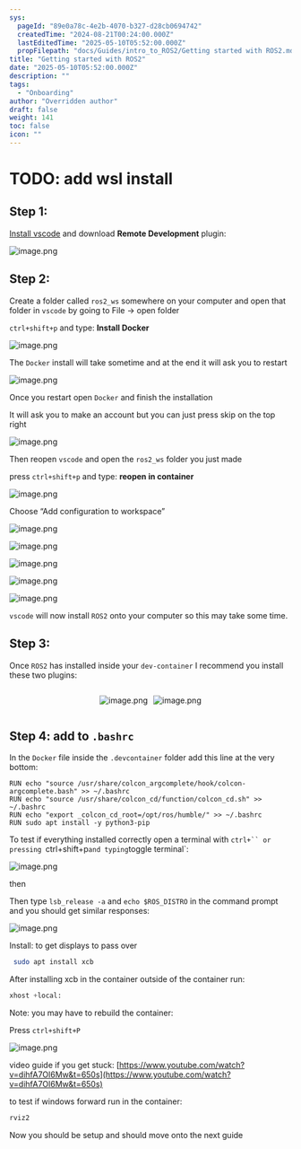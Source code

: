 ```yaml
---
sys:
  pageId: "89e0a78c-4e2b-4070-b327-d28cb0694742"
  createdTime: "2024-08-21T00:24:00.000Z"
  lastEditedTime: "2025-05-10T05:52:00.000Z"
  propFilepath: "docs/Guides/intro_to_ROS2/Getting started with ROS2.md"
title: "Getting started with ROS2"
date: "2025-05-10T05:52:00.000Z"
description: ""
tags:
  - "Onboarding"
author: "Overridden author"
draft: false
weight: 141
toc: false
icon: ""
---
```


# TODO: add wsl install

## Step 1:

[Install vscode](https://code.visualstudio.com/download) and download **Remote Development** plugin:

![image.png](https://prod-files-secure.s3.us-west-2.amazonaws.com/d518164a-d88e-44d1-a4ee-3adb3bd8bce0/efb52993-1881-4a40-b95e-6f020334f022/image.png?X-Amz-Algorithm=AWS4-HMAC-SHA256&X-Amz-Content-Sha256=UNSIGNED-PAYLOAD&X-Amz-Credential=ASIAZI2LB466YUDLEKI5%2F20250721%2Fus-west-2%2Fs3%2Faws4_request&X-Amz-Date=20250721T220940Z&X-Amz-Expires=3600&X-Amz-Security-Token=IQoJb3JpZ2luX2VjEMX%2F%2F%2F%2F%2F%2F%2F%2F%2F%2FwEaCXVzLXdlc3QtMiJGMEQCIEPS%2FuLG89jHUIGXMH7cYHVZlX%2BVCusQuO%2Fa%2B3GFe0SZAiBUvgW8BCFtGAtipOpSKKQZYqPkvSR3LnKzO9A8wQwXrSqIBAje%2F%2F%2F%2F%2F%2F%2F%2F%2F%2F8BEAAaDDYzNzQyMzE4MzgwNSIMG8n35fFuiMZWFPX5KtwDQ8%2FYr8a%2BoP%2FjX2ZyoZ9mBfuHpVVKidY%2FZq6sgkk9xaCh4yM9nEpwXvJ6yOHJVyYFZv0Kyy%2BArE%2FKL7cVtTwGvQHYHSxDM6xaio9Rn7TivRD3XNUokknNmEJ9hV1Uosf%2B8f0lvtAj03LEW1jdKPpryxKgmGPG2yD6ixc6wgsNmFuL8mtuu5jS5WUdQj5BIsuW%2FSerPPMx4g%2BvkaRVrZTck4taJR0rRwl7zdds4%2B4zX2jVT2e2fj5YWiV4aQDHcdL4KmzXom2gFIxJ9DKC%2F8LGZ%2FCi1tGde7DP4kcBoyRfHm9SXcjtWwjXqcYkFCXMOR1hYbqJBO0MKEuO%2BbSNavXzdVnYfpkqpEa7heqH5MIUJ9XbCw3BS957Jsg2g6n58SemYMCsgABVG%2F0MQTVWx8hKueg%2BzzE1yE7TCOBALP641uK4C4QaPOS3VtzgsJXXw4BLdYPFRo8a0ua8m18YAsaOA6iUyk0gO0nQocFE5BOOjdxij%2FGoO%2B%2BSkPV6Zx9LaWNnbV%2FNG15ZQ4bVgLh03%2FpOBeLX44dQ%2BpmFoNthLQHISipTvcE7sG1JDK2%2FcKfqX5I2utedajg5PIBIXHbAeD6U3YnwYYKNB%2BmoymLDfv6981FlfYRQURDHrLsyN%2Bow8tb6wwY6pgEfO0Mi%2BGUSTOM8qDZlmnkqO93DbbMemfl7R%2Fq3P54ObZBa1PoNOpckpQsch3gVRXtf06D9rwjUR45oMh5LkLTD1FFceCrk5ZRhUEfFUU2qc5El9DwIhaUVdvHB6GUfB2a8T6vxGvKh9Iue2AS%2FihQs2JRVPbIQ4cEWyq6ukfnhp08xvGnes0Dwm5cuI5wGXDCxkqU1rlekZXf9eXmj2iNGlKAHGHuD&X-Amz-Signature=86b5b3cc1a76ccb8f75a3739a84e3490fd917cfe66447cb3b444cec5498e9acc&X-Amz-SignedHeaders=host&x-amz-checksum-mode=ENABLED&x-id=GetObject)

## Step 2:

Create a folder called `ros2_ws` somewhere on your computer and open that folder in `vscode` by going to File → open folder 

`ctrl+shift+p` and type: **Install Docker**

![image.png](https://prod-files-secure.s3.us-west-2.amazonaws.com/d518164a-d88e-44d1-a4ee-3adb3bd8bce0/2269dc0e-1cd5-47ff-bceb-c04ad9b2eab0/image.png?X-Amz-Algorithm=AWS4-HMAC-SHA256&X-Amz-Content-Sha256=UNSIGNED-PAYLOAD&X-Amz-Credential=ASIAZI2LB466YUDLEKI5%2F20250721%2Fus-west-2%2Fs3%2Faws4_request&X-Amz-Date=20250721T220940Z&X-Amz-Expires=3600&X-Amz-Security-Token=IQoJb3JpZ2luX2VjEMX%2F%2F%2F%2F%2F%2F%2F%2F%2F%2FwEaCXVzLXdlc3QtMiJGMEQCIEPS%2FuLG89jHUIGXMH7cYHVZlX%2BVCusQuO%2Fa%2B3GFe0SZAiBUvgW8BCFtGAtipOpSKKQZYqPkvSR3LnKzO9A8wQwXrSqIBAje%2F%2F%2F%2F%2F%2F%2F%2F%2F%2F8BEAAaDDYzNzQyMzE4MzgwNSIMG8n35fFuiMZWFPX5KtwDQ8%2FYr8a%2BoP%2FjX2ZyoZ9mBfuHpVVKidY%2FZq6sgkk9xaCh4yM9nEpwXvJ6yOHJVyYFZv0Kyy%2BArE%2FKL7cVtTwGvQHYHSxDM6xaio9Rn7TivRD3XNUokknNmEJ9hV1Uosf%2B8f0lvtAj03LEW1jdKPpryxKgmGPG2yD6ixc6wgsNmFuL8mtuu5jS5WUdQj5BIsuW%2FSerPPMx4g%2BvkaRVrZTck4taJR0rRwl7zdds4%2B4zX2jVT2e2fj5YWiV4aQDHcdL4KmzXom2gFIxJ9DKC%2F8LGZ%2FCi1tGde7DP4kcBoyRfHm9SXcjtWwjXqcYkFCXMOR1hYbqJBO0MKEuO%2BbSNavXzdVnYfpkqpEa7heqH5MIUJ9XbCw3BS957Jsg2g6n58SemYMCsgABVG%2F0MQTVWx8hKueg%2BzzE1yE7TCOBALP641uK4C4QaPOS3VtzgsJXXw4BLdYPFRo8a0ua8m18YAsaOA6iUyk0gO0nQocFE5BOOjdxij%2FGoO%2B%2BSkPV6Zx9LaWNnbV%2FNG15ZQ4bVgLh03%2FpOBeLX44dQ%2BpmFoNthLQHISipTvcE7sG1JDK2%2FcKfqX5I2utedajg5PIBIXHbAeD6U3YnwYYKNB%2BmoymLDfv6981FlfYRQURDHrLsyN%2Bow8tb6wwY6pgEfO0Mi%2BGUSTOM8qDZlmnkqO93DbbMemfl7R%2Fq3P54ObZBa1PoNOpckpQsch3gVRXtf06D9rwjUR45oMh5LkLTD1FFceCrk5ZRhUEfFUU2qc5El9DwIhaUVdvHB6GUfB2a8T6vxGvKh9Iue2AS%2FihQs2JRVPbIQ4cEWyq6ukfnhp08xvGnes0Dwm5cuI5wGXDCxkqU1rlekZXf9eXmj2iNGlKAHGHuD&X-Amz-Signature=7e41028aeb69c4aefbf9819cbd7500c65044daaba81a0bf048474168fe66a125&X-Amz-SignedHeaders=host&x-amz-checksum-mode=ENABLED&x-id=GetObject)

The `Docker` install will take sometime and at the end it will ask you to restart

![image.png](https://prod-files-secure.s3.us-west-2.amazonaws.com/d518164a-d88e-44d1-a4ee-3adb3bd8bce0/ed233f78-be33-4b1f-b89c-9c346c0e961e/image.png?X-Amz-Algorithm=AWS4-HMAC-SHA256&X-Amz-Content-Sha256=UNSIGNED-PAYLOAD&X-Amz-Credential=ASIAZI2LB466YUDLEKI5%2F20250721%2Fus-west-2%2Fs3%2Faws4_request&X-Amz-Date=20250721T220940Z&X-Amz-Expires=3600&X-Amz-Security-Token=IQoJb3JpZ2luX2VjEMX%2F%2F%2F%2F%2F%2F%2F%2F%2F%2FwEaCXVzLXdlc3QtMiJGMEQCIEPS%2FuLG89jHUIGXMH7cYHVZlX%2BVCusQuO%2Fa%2B3GFe0SZAiBUvgW8BCFtGAtipOpSKKQZYqPkvSR3LnKzO9A8wQwXrSqIBAje%2F%2F%2F%2F%2F%2F%2F%2F%2F%2F8BEAAaDDYzNzQyMzE4MzgwNSIMG8n35fFuiMZWFPX5KtwDQ8%2FYr8a%2BoP%2FjX2ZyoZ9mBfuHpVVKidY%2FZq6sgkk9xaCh4yM9nEpwXvJ6yOHJVyYFZv0Kyy%2BArE%2FKL7cVtTwGvQHYHSxDM6xaio9Rn7TivRD3XNUokknNmEJ9hV1Uosf%2B8f0lvtAj03LEW1jdKPpryxKgmGPG2yD6ixc6wgsNmFuL8mtuu5jS5WUdQj5BIsuW%2FSerPPMx4g%2BvkaRVrZTck4taJR0rRwl7zdds4%2B4zX2jVT2e2fj5YWiV4aQDHcdL4KmzXom2gFIxJ9DKC%2F8LGZ%2FCi1tGde7DP4kcBoyRfHm9SXcjtWwjXqcYkFCXMOR1hYbqJBO0MKEuO%2BbSNavXzdVnYfpkqpEa7heqH5MIUJ9XbCw3BS957Jsg2g6n58SemYMCsgABVG%2F0MQTVWx8hKueg%2BzzE1yE7TCOBALP641uK4C4QaPOS3VtzgsJXXw4BLdYPFRo8a0ua8m18YAsaOA6iUyk0gO0nQocFE5BOOjdxij%2FGoO%2B%2BSkPV6Zx9LaWNnbV%2FNG15ZQ4bVgLh03%2FpOBeLX44dQ%2BpmFoNthLQHISipTvcE7sG1JDK2%2FcKfqX5I2utedajg5PIBIXHbAeD6U3YnwYYKNB%2BmoymLDfv6981FlfYRQURDHrLsyN%2Bow8tb6wwY6pgEfO0Mi%2BGUSTOM8qDZlmnkqO93DbbMemfl7R%2Fq3P54ObZBa1PoNOpckpQsch3gVRXtf06D9rwjUR45oMh5LkLTD1FFceCrk5ZRhUEfFUU2qc5El9DwIhaUVdvHB6GUfB2a8T6vxGvKh9Iue2AS%2FihQs2JRVPbIQ4cEWyq6ukfnhp08xvGnes0Dwm5cuI5wGXDCxkqU1rlekZXf9eXmj2iNGlKAHGHuD&X-Amz-Signature=008e4a01091f80e5cf10be7c721c7612e414ce55959613b2728f1e7d545a2b39&X-Amz-SignedHeaders=host&x-amz-checksum-mode=ENABLED&x-id=GetObject)

Once you restart open `Docker` and finish the installation

It will ask you to make an account but you can just press skip on the top right

![image.png](https://prod-files-secure.s3.us-west-2.amazonaws.com/d518164a-d88e-44d1-a4ee-3adb3bd8bce0/21010ad9-1659-4fd9-9f59-9932a09b2a3d/image.png?X-Amz-Algorithm=AWS4-HMAC-SHA256&X-Amz-Content-Sha256=UNSIGNED-PAYLOAD&X-Amz-Credential=ASIAZI2LB466YUDLEKI5%2F20250721%2Fus-west-2%2Fs3%2Faws4_request&X-Amz-Date=20250721T220940Z&X-Amz-Expires=3600&X-Amz-Security-Token=IQoJb3JpZ2luX2VjEMX%2F%2F%2F%2F%2F%2F%2F%2F%2F%2FwEaCXVzLXdlc3QtMiJGMEQCIEPS%2FuLG89jHUIGXMH7cYHVZlX%2BVCusQuO%2Fa%2B3GFe0SZAiBUvgW8BCFtGAtipOpSKKQZYqPkvSR3LnKzO9A8wQwXrSqIBAje%2F%2F%2F%2F%2F%2F%2F%2F%2F%2F8BEAAaDDYzNzQyMzE4MzgwNSIMG8n35fFuiMZWFPX5KtwDQ8%2FYr8a%2BoP%2FjX2ZyoZ9mBfuHpVVKidY%2FZq6sgkk9xaCh4yM9nEpwXvJ6yOHJVyYFZv0Kyy%2BArE%2FKL7cVtTwGvQHYHSxDM6xaio9Rn7TivRD3XNUokknNmEJ9hV1Uosf%2B8f0lvtAj03LEW1jdKPpryxKgmGPG2yD6ixc6wgsNmFuL8mtuu5jS5WUdQj5BIsuW%2FSerPPMx4g%2BvkaRVrZTck4taJR0rRwl7zdds4%2B4zX2jVT2e2fj5YWiV4aQDHcdL4KmzXom2gFIxJ9DKC%2F8LGZ%2FCi1tGde7DP4kcBoyRfHm9SXcjtWwjXqcYkFCXMOR1hYbqJBO0MKEuO%2BbSNavXzdVnYfpkqpEa7heqH5MIUJ9XbCw3BS957Jsg2g6n58SemYMCsgABVG%2F0MQTVWx8hKueg%2BzzE1yE7TCOBALP641uK4C4QaPOS3VtzgsJXXw4BLdYPFRo8a0ua8m18YAsaOA6iUyk0gO0nQocFE5BOOjdxij%2FGoO%2B%2BSkPV6Zx9LaWNnbV%2FNG15ZQ4bVgLh03%2FpOBeLX44dQ%2BpmFoNthLQHISipTvcE7sG1JDK2%2FcKfqX5I2utedajg5PIBIXHbAeD6U3YnwYYKNB%2BmoymLDfv6981FlfYRQURDHrLsyN%2Bow8tb6wwY6pgEfO0Mi%2BGUSTOM8qDZlmnkqO93DbbMemfl7R%2Fq3P54ObZBa1PoNOpckpQsch3gVRXtf06D9rwjUR45oMh5LkLTD1FFceCrk5ZRhUEfFUU2qc5El9DwIhaUVdvHB6GUfB2a8T6vxGvKh9Iue2AS%2FihQs2JRVPbIQ4cEWyq6ukfnhp08xvGnes0Dwm5cuI5wGXDCxkqU1rlekZXf9eXmj2iNGlKAHGHuD&X-Amz-Signature=88263b354463b2beac9ca79d770919c052d9be3841a42072fe23c072cef72620&X-Amz-SignedHeaders=host&x-amz-checksum-mode=ENABLED&x-id=GetObject)

Then reopen `vscode` and open the `ros2_ws` folder you just made

press `ctrl+shift+p` and type: **reopen in container**

![image.png](https://prod-files-secure.s3.us-west-2.amazonaws.com/d518164a-d88e-44d1-a4ee-3adb3bd8bce0/4e93b8c2-41ad-488c-8095-c74205196118/image.png?X-Amz-Algorithm=AWS4-HMAC-SHA256&X-Amz-Content-Sha256=UNSIGNED-PAYLOAD&X-Amz-Credential=ASIAZI2LB466YUDLEKI5%2F20250721%2Fus-west-2%2Fs3%2Faws4_request&X-Amz-Date=20250721T220940Z&X-Amz-Expires=3600&X-Amz-Security-Token=IQoJb3JpZ2luX2VjEMX%2F%2F%2F%2F%2F%2F%2F%2F%2F%2FwEaCXVzLXdlc3QtMiJGMEQCIEPS%2FuLG89jHUIGXMH7cYHVZlX%2BVCusQuO%2Fa%2B3GFe0SZAiBUvgW8BCFtGAtipOpSKKQZYqPkvSR3LnKzO9A8wQwXrSqIBAje%2F%2F%2F%2F%2F%2F%2F%2F%2F%2F8BEAAaDDYzNzQyMzE4MzgwNSIMG8n35fFuiMZWFPX5KtwDQ8%2FYr8a%2BoP%2FjX2ZyoZ9mBfuHpVVKidY%2FZq6sgkk9xaCh4yM9nEpwXvJ6yOHJVyYFZv0Kyy%2BArE%2FKL7cVtTwGvQHYHSxDM6xaio9Rn7TivRD3XNUokknNmEJ9hV1Uosf%2B8f0lvtAj03LEW1jdKPpryxKgmGPG2yD6ixc6wgsNmFuL8mtuu5jS5WUdQj5BIsuW%2FSerPPMx4g%2BvkaRVrZTck4taJR0rRwl7zdds4%2B4zX2jVT2e2fj5YWiV4aQDHcdL4KmzXom2gFIxJ9DKC%2F8LGZ%2FCi1tGde7DP4kcBoyRfHm9SXcjtWwjXqcYkFCXMOR1hYbqJBO0MKEuO%2BbSNavXzdVnYfpkqpEa7heqH5MIUJ9XbCw3BS957Jsg2g6n58SemYMCsgABVG%2F0MQTVWx8hKueg%2BzzE1yE7TCOBALP641uK4C4QaPOS3VtzgsJXXw4BLdYPFRo8a0ua8m18YAsaOA6iUyk0gO0nQocFE5BOOjdxij%2FGoO%2B%2BSkPV6Zx9LaWNnbV%2FNG15ZQ4bVgLh03%2FpOBeLX44dQ%2BpmFoNthLQHISipTvcE7sG1JDK2%2FcKfqX5I2utedajg5PIBIXHbAeD6U3YnwYYKNB%2BmoymLDfv6981FlfYRQURDHrLsyN%2Bow8tb6wwY6pgEfO0Mi%2BGUSTOM8qDZlmnkqO93DbbMemfl7R%2Fq3P54ObZBa1PoNOpckpQsch3gVRXtf06D9rwjUR45oMh5LkLTD1FFceCrk5ZRhUEfFUU2qc5El9DwIhaUVdvHB6GUfB2a8T6vxGvKh9Iue2AS%2FihQs2JRVPbIQ4cEWyq6ukfnhp08xvGnes0Dwm5cuI5wGXDCxkqU1rlekZXf9eXmj2iNGlKAHGHuD&X-Amz-Signature=f596a892a1549971ac86dcc80a9112e13fd7cea81ba0422314d68ba5130147e8&X-Amz-SignedHeaders=host&x-amz-checksum-mode=ENABLED&x-id=GetObject)

Choose “Add configuration to workspace”

![image.png](https://prod-files-secure.s3.us-west-2.amazonaws.com/d518164a-d88e-44d1-a4ee-3adb3bd8bce0/9560b282-5060-4989-ba37-97e7b2c22476/image.png?X-Amz-Algorithm=AWS4-HMAC-SHA256&X-Amz-Content-Sha256=UNSIGNED-PAYLOAD&X-Amz-Credential=ASIAZI2LB466YUDLEKI5%2F20250721%2Fus-west-2%2Fs3%2Faws4_request&X-Amz-Date=20250721T220940Z&X-Amz-Expires=3600&X-Amz-Security-Token=IQoJb3JpZ2luX2VjEMX%2F%2F%2F%2F%2F%2F%2F%2F%2F%2FwEaCXVzLXdlc3QtMiJGMEQCIEPS%2FuLG89jHUIGXMH7cYHVZlX%2BVCusQuO%2Fa%2B3GFe0SZAiBUvgW8BCFtGAtipOpSKKQZYqPkvSR3LnKzO9A8wQwXrSqIBAje%2F%2F%2F%2F%2F%2F%2F%2F%2F%2F8BEAAaDDYzNzQyMzE4MzgwNSIMG8n35fFuiMZWFPX5KtwDQ8%2FYr8a%2BoP%2FjX2ZyoZ9mBfuHpVVKidY%2FZq6sgkk9xaCh4yM9nEpwXvJ6yOHJVyYFZv0Kyy%2BArE%2FKL7cVtTwGvQHYHSxDM6xaio9Rn7TivRD3XNUokknNmEJ9hV1Uosf%2B8f0lvtAj03LEW1jdKPpryxKgmGPG2yD6ixc6wgsNmFuL8mtuu5jS5WUdQj5BIsuW%2FSerPPMx4g%2BvkaRVrZTck4taJR0rRwl7zdds4%2B4zX2jVT2e2fj5YWiV4aQDHcdL4KmzXom2gFIxJ9DKC%2F8LGZ%2FCi1tGde7DP4kcBoyRfHm9SXcjtWwjXqcYkFCXMOR1hYbqJBO0MKEuO%2BbSNavXzdVnYfpkqpEa7heqH5MIUJ9XbCw3BS957Jsg2g6n58SemYMCsgABVG%2F0MQTVWx8hKueg%2BzzE1yE7TCOBALP641uK4C4QaPOS3VtzgsJXXw4BLdYPFRo8a0ua8m18YAsaOA6iUyk0gO0nQocFE5BOOjdxij%2FGoO%2B%2BSkPV6Zx9LaWNnbV%2FNG15ZQ4bVgLh03%2FpOBeLX44dQ%2BpmFoNthLQHISipTvcE7sG1JDK2%2FcKfqX5I2utedajg5PIBIXHbAeD6U3YnwYYKNB%2BmoymLDfv6981FlfYRQURDHrLsyN%2Bow8tb6wwY6pgEfO0Mi%2BGUSTOM8qDZlmnkqO93DbbMemfl7R%2Fq3P54ObZBa1PoNOpckpQsch3gVRXtf06D9rwjUR45oMh5LkLTD1FFceCrk5ZRhUEfFUU2qc5El9DwIhaUVdvHB6GUfB2a8T6vxGvKh9Iue2AS%2FihQs2JRVPbIQ4cEWyq6ukfnhp08xvGnes0Dwm5cuI5wGXDCxkqU1rlekZXf9eXmj2iNGlKAHGHuD&X-Amz-Signature=2c31b351125997401b064ab359e6ed475963d2af82bc5ab51afcc9d502f3dd2f&X-Amz-SignedHeaders=host&x-amz-checksum-mode=ENABLED&x-id=GetObject)

![image.png](https://prod-files-secure.s3.us-west-2.amazonaws.com/d518164a-d88e-44d1-a4ee-3adb3bd8bce0/2ee63f81-886b-48e8-a553-dc6e5eac99e4/image.png?X-Amz-Algorithm=AWS4-HMAC-SHA256&X-Amz-Content-Sha256=UNSIGNED-PAYLOAD&X-Amz-Credential=ASIAZI2LB466YUDLEKI5%2F20250721%2Fus-west-2%2Fs3%2Faws4_request&X-Amz-Date=20250721T220940Z&X-Amz-Expires=3600&X-Amz-Security-Token=IQoJb3JpZ2luX2VjEMX%2F%2F%2F%2F%2F%2F%2F%2F%2F%2FwEaCXVzLXdlc3QtMiJGMEQCIEPS%2FuLG89jHUIGXMH7cYHVZlX%2BVCusQuO%2Fa%2B3GFe0SZAiBUvgW8BCFtGAtipOpSKKQZYqPkvSR3LnKzO9A8wQwXrSqIBAje%2F%2F%2F%2F%2F%2F%2F%2F%2F%2F8BEAAaDDYzNzQyMzE4MzgwNSIMG8n35fFuiMZWFPX5KtwDQ8%2FYr8a%2BoP%2FjX2ZyoZ9mBfuHpVVKidY%2FZq6sgkk9xaCh4yM9nEpwXvJ6yOHJVyYFZv0Kyy%2BArE%2FKL7cVtTwGvQHYHSxDM6xaio9Rn7TivRD3XNUokknNmEJ9hV1Uosf%2B8f0lvtAj03LEW1jdKPpryxKgmGPG2yD6ixc6wgsNmFuL8mtuu5jS5WUdQj5BIsuW%2FSerPPMx4g%2BvkaRVrZTck4taJR0rRwl7zdds4%2B4zX2jVT2e2fj5YWiV4aQDHcdL4KmzXom2gFIxJ9DKC%2F8LGZ%2FCi1tGde7DP4kcBoyRfHm9SXcjtWwjXqcYkFCXMOR1hYbqJBO0MKEuO%2BbSNavXzdVnYfpkqpEa7heqH5MIUJ9XbCw3BS957Jsg2g6n58SemYMCsgABVG%2F0MQTVWx8hKueg%2BzzE1yE7TCOBALP641uK4C4QaPOS3VtzgsJXXw4BLdYPFRo8a0ua8m18YAsaOA6iUyk0gO0nQocFE5BOOjdxij%2FGoO%2B%2BSkPV6Zx9LaWNnbV%2FNG15ZQ4bVgLh03%2FpOBeLX44dQ%2BpmFoNthLQHISipTvcE7sG1JDK2%2FcKfqX5I2utedajg5PIBIXHbAeD6U3YnwYYKNB%2BmoymLDfv6981FlfYRQURDHrLsyN%2Bow8tb6wwY6pgEfO0Mi%2BGUSTOM8qDZlmnkqO93DbbMemfl7R%2Fq3P54ObZBa1PoNOpckpQsch3gVRXtf06D9rwjUR45oMh5LkLTD1FFceCrk5ZRhUEfFUU2qc5El9DwIhaUVdvHB6GUfB2a8T6vxGvKh9Iue2AS%2FihQs2JRVPbIQ4cEWyq6ukfnhp08xvGnes0Dwm5cuI5wGXDCxkqU1rlekZXf9eXmj2iNGlKAHGHuD&X-Amz-Signature=22866c417e599281bebc8101b11a4185bbd05ebeddb46ba6a6b32454e357431b&X-Amz-SignedHeaders=host&x-amz-checksum-mode=ENABLED&x-id=GetObject)

![image.png](https://prod-files-secure.s3.us-west-2.amazonaws.com/d518164a-d88e-44d1-a4ee-3adb3bd8bce0/ae1580b2-b048-407e-aed9-b584224a7a04/image.png?X-Amz-Algorithm=AWS4-HMAC-SHA256&X-Amz-Content-Sha256=UNSIGNED-PAYLOAD&X-Amz-Credential=ASIAZI2LB466YUDLEKI5%2F20250721%2Fus-west-2%2Fs3%2Faws4_request&X-Amz-Date=20250721T220940Z&X-Amz-Expires=3600&X-Amz-Security-Token=IQoJb3JpZ2luX2VjEMX%2F%2F%2F%2F%2F%2F%2F%2F%2F%2FwEaCXVzLXdlc3QtMiJGMEQCIEPS%2FuLG89jHUIGXMH7cYHVZlX%2BVCusQuO%2Fa%2B3GFe0SZAiBUvgW8BCFtGAtipOpSKKQZYqPkvSR3LnKzO9A8wQwXrSqIBAje%2F%2F%2F%2F%2F%2F%2F%2F%2F%2F8BEAAaDDYzNzQyMzE4MzgwNSIMG8n35fFuiMZWFPX5KtwDQ8%2FYr8a%2BoP%2FjX2ZyoZ9mBfuHpVVKidY%2FZq6sgkk9xaCh4yM9nEpwXvJ6yOHJVyYFZv0Kyy%2BArE%2FKL7cVtTwGvQHYHSxDM6xaio9Rn7TivRD3XNUokknNmEJ9hV1Uosf%2B8f0lvtAj03LEW1jdKPpryxKgmGPG2yD6ixc6wgsNmFuL8mtuu5jS5WUdQj5BIsuW%2FSerPPMx4g%2BvkaRVrZTck4taJR0rRwl7zdds4%2B4zX2jVT2e2fj5YWiV4aQDHcdL4KmzXom2gFIxJ9DKC%2F8LGZ%2FCi1tGde7DP4kcBoyRfHm9SXcjtWwjXqcYkFCXMOR1hYbqJBO0MKEuO%2BbSNavXzdVnYfpkqpEa7heqH5MIUJ9XbCw3BS957Jsg2g6n58SemYMCsgABVG%2F0MQTVWx8hKueg%2BzzE1yE7TCOBALP641uK4C4QaPOS3VtzgsJXXw4BLdYPFRo8a0ua8m18YAsaOA6iUyk0gO0nQocFE5BOOjdxij%2FGoO%2B%2BSkPV6Zx9LaWNnbV%2FNG15ZQ4bVgLh03%2FpOBeLX44dQ%2BpmFoNthLQHISipTvcE7sG1JDK2%2FcKfqX5I2utedajg5PIBIXHbAeD6U3YnwYYKNB%2BmoymLDfv6981FlfYRQURDHrLsyN%2Bow8tb6wwY6pgEfO0Mi%2BGUSTOM8qDZlmnkqO93DbbMemfl7R%2Fq3P54ObZBa1PoNOpckpQsch3gVRXtf06D9rwjUR45oMh5LkLTD1FFceCrk5ZRhUEfFUU2qc5El9DwIhaUVdvHB6GUfB2a8T6vxGvKh9Iue2AS%2FihQs2JRVPbIQ4cEWyq6ukfnhp08xvGnes0Dwm5cuI5wGXDCxkqU1rlekZXf9eXmj2iNGlKAHGHuD&X-Amz-Signature=46d57f2629820f4efc6a15312b1f03e15a089af403b34eef5543d8ab5f5eda43&X-Amz-SignedHeaders=host&x-amz-checksum-mode=ENABLED&x-id=GetObject)

![image.png](https://prod-files-secure.s3.us-west-2.amazonaws.com/d518164a-d88e-44d1-a4ee-3adb3bd8bce0/53255b28-f75e-430f-b9e3-c0ac8577e42b/image.png?X-Amz-Algorithm=AWS4-HMAC-SHA256&X-Amz-Content-Sha256=UNSIGNED-PAYLOAD&X-Amz-Credential=ASIAZI2LB466YUDLEKI5%2F20250721%2Fus-west-2%2Fs3%2Faws4_request&X-Amz-Date=20250721T220940Z&X-Amz-Expires=3600&X-Amz-Security-Token=IQoJb3JpZ2luX2VjEMX%2F%2F%2F%2F%2F%2F%2F%2F%2F%2FwEaCXVzLXdlc3QtMiJGMEQCIEPS%2FuLG89jHUIGXMH7cYHVZlX%2BVCusQuO%2Fa%2B3GFe0SZAiBUvgW8BCFtGAtipOpSKKQZYqPkvSR3LnKzO9A8wQwXrSqIBAje%2F%2F%2F%2F%2F%2F%2F%2F%2F%2F8BEAAaDDYzNzQyMzE4MzgwNSIMG8n35fFuiMZWFPX5KtwDQ8%2FYr8a%2BoP%2FjX2ZyoZ9mBfuHpVVKidY%2FZq6sgkk9xaCh4yM9nEpwXvJ6yOHJVyYFZv0Kyy%2BArE%2FKL7cVtTwGvQHYHSxDM6xaio9Rn7TivRD3XNUokknNmEJ9hV1Uosf%2B8f0lvtAj03LEW1jdKPpryxKgmGPG2yD6ixc6wgsNmFuL8mtuu5jS5WUdQj5BIsuW%2FSerPPMx4g%2BvkaRVrZTck4taJR0rRwl7zdds4%2B4zX2jVT2e2fj5YWiV4aQDHcdL4KmzXom2gFIxJ9DKC%2F8LGZ%2FCi1tGde7DP4kcBoyRfHm9SXcjtWwjXqcYkFCXMOR1hYbqJBO0MKEuO%2BbSNavXzdVnYfpkqpEa7heqH5MIUJ9XbCw3BS957Jsg2g6n58SemYMCsgABVG%2F0MQTVWx8hKueg%2BzzE1yE7TCOBALP641uK4C4QaPOS3VtzgsJXXw4BLdYPFRo8a0ua8m18YAsaOA6iUyk0gO0nQocFE5BOOjdxij%2FGoO%2B%2BSkPV6Zx9LaWNnbV%2FNG15ZQ4bVgLh03%2FpOBeLX44dQ%2BpmFoNthLQHISipTvcE7sG1JDK2%2FcKfqX5I2utedajg5PIBIXHbAeD6U3YnwYYKNB%2BmoymLDfv6981FlfYRQURDHrLsyN%2Bow8tb6wwY6pgEfO0Mi%2BGUSTOM8qDZlmnkqO93DbbMemfl7R%2Fq3P54ObZBa1PoNOpckpQsch3gVRXtf06D9rwjUR45oMh5LkLTD1FFceCrk5ZRhUEfFUU2qc5El9DwIhaUVdvHB6GUfB2a8T6vxGvKh9Iue2AS%2FihQs2JRVPbIQ4cEWyq6ukfnhp08xvGnes0Dwm5cuI5wGXDCxkqU1rlekZXf9eXmj2iNGlKAHGHuD&X-Amz-Signature=076a631418fe8c6b68ccc5741ff30081a4b87f8a23fb6cbdbe493a564e4a6aec&X-Amz-SignedHeaders=host&x-amz-checksum-mode=ENABLED&x-id=GetObject)

![image.png](https://prod-files-secure.s3.us-west-2.amazonaws.com/d518164a-d88e-44d1-a4ee-3adb3bd8bce0/7c562767-5af9-4ffb-97d1-327bcdf4ee00/image.png?X-Amz-Algorithm=AWS4-HMAC-SHA256&X-Amz-Content-Sha256=UNSIGNED-PAYLOAD&X-Amz-Credential=ASIAZI2LB466YUDLEKI5%2F20250721%2Fus-west-2%2Fs3%2Faws4_request&X-Amz-Date=20250721T220940Z&X-Amz-Expires=3600&X-Amz-Security-Token=IQoJb3JpZ2luX2VjEMX%2F%2F%2F%2F%2F%2F%2F%2F%2F%2FwEaCXVzLXdlc3QtMiJGMEQCIEPS%2FuLG89jHUIGXMH7cYHVZlX%2BVCusQuO%2Fa%2B3GFe0SZAiBUvgW8BCFtGAtipOpSKKQZYqPkvSR3LnKzO9A8wQwXrSqIBAje%2F%2F%2F%2F%2F%2F%2F%2F%2F%2F8BEAAaDDYzNzQyMzE4MzgwNSIMG8n35fFuiMZWFPX5KtwDQ8%2FYr8a%2BoP%2FjX2ZyoZ9mBfuHpVVKidY%2FZq6sgkk9xaCh4yM9nEpwXvJ6yOHJVyYFZv0Kyy%2BArE%2FKL7cVtTwGvQHYHSxDM6xaio9Rn7TivRD3XNUokknNmEJ9hV1Uosf%2B8f0lvtAj03LEW1jdKPpryxKgmGPG2yD6ixc6wgsNmFuL8mtuu5jS5WUdQj5BIsuW%2FSerPPMx4g%2BvkaRVrZTck4taJR0rRwl7zdds4%2B4zX2jVT2e2fj5YWiV4aQDHcdL4KmzXom2gFIxJ9DKC%2F8LGZ%2FCi1tGde7DP4kcBoyRfHm9SXcjtWwjXqcYkFCXMOR1hYbqJBO0MKEuO%2BbSNavXzdVnYfpkqpEa7heqH5MIUJ9XbCw3BS957Jsg2g6n58SemYMCsgABVG%2F0MQTVWx8hKueg%2BzzE1yE7TCOBALP641uK4C4QaPOS3VtzgsJXXw4BLdYPFRo8a0ua8m18YAsaOA6iUyk0gO0nQocFE5BOOjdxij%2FGoO%2B%2BSkPV6Zx9LaWNnbV%2FNG15ZQ4bVgLh03%2FpOBeLX44dQ%2BpmFoNthLQHISipTvcE7sG1JDK2%2FcKfqX5I2utedajg5PIBIXHbAeD6U3YnwYYKNB%2BmoymLDfv6981FlfYRQURDHrLsyN%2Bow8tb6wwY6pgEfO0Mi%2BGUSTOM8qDZlmnkqO93DbbMemfl7R%2Fq3P54ObZBa1PoNOpckpQsch3gVRXtf06D9rwjUR45oMh5LkLTD1FFceCrk5ZRhUEfFUU2qc5El9DwIhaUVdvHB6GUfB2a8T6vxGvKh9Iue2AS%2FihQs2JRVPbIQ4cEWyq6ukfnhp08xvGnes0Dwm5cuI5wGXDCxkqU1rlekZXf9eXmj2iNGlKAHGHuD&X-Amz-Signature=e1ca0ca8b175c07236b4c41f369fb088110113823b2a8564a10ad8d2c26cd93c&X-Amz-SignedHeaders=host&x-amz-checksum-mode=ENABLED&x-id=GetObject)

`vscode` will now install `ROS2` onto your computer so this may take some time.

## Step 3:

Once `ROS2` has installed inside your `dev-container` I recommend you install these two plugins:

<div style="display: flex;flex-direction: row; column-gap:10px; max-width: 630px;justify-content: center;">
<div>

![image.png](https://prod-files-secure.s3.us-west-2.amazonaws.com/d518164a-d88e-44d1-a4ee-3adb3bd8bce0/3fc3d550-5a54-4ba1-ba6b-faa01cdb7369/image.png?X-Amz-Algorithm=AWS4-HMAC-SHA256&X-Amz-Content-Sha256=UNSIGNED-PAYLOAD&X-Amz-Credential=ASIAZI2LB466S3BDFBHM%2F20250721%2Fus-west-2%2Fs3%2Faws4_request&X-Amz-Date=20250721T220949Z&X-Amz-Expires=3600&X-Amz-Security-Token=IQoJb3JpZ2luX2VjEMX%2F%2F%2F%2F%2F%2F%2F%2F%2F%2FwEaCXVzLXdlc3QtMiJHMEUCIQCyGMXtyygiuPhgfkQxSl7rfbkBHSZrx0s0qW2mxIMyAAIgJyl16zhvFWYv7V9mFlzbhVIgdgV6%2F4%2FCPm%2ByZ%2FPlxysqiAQI3v%2F%2F%2F%2F%2F%2F%2F%2F%2F%2FARAAGgw2Mzc0MjMxODM4MDUiDJW5x3FGHT6818U%2FLircA3NzGsdzf7T%2B0tsrQGZL%2F8WseLDoDucRfmTXP580KvH1VzvG5IsYCQbybR6aEd%2BtRQ4T88wa0Kwnb%2FelQmEElUs6DUCUOjqAd%2BZ5vsmt8oNpR31wtufma7kVMUC22sXrblbEg04wWaUE8av%2F5OdNEkQu4oTKFDV4FuZWqA5nRL3hJpdhBYJobp5Sbsj51%2BrYMWhHsa729X1qKq7Q2Aqoq056Ovf2XN%2BQpUjnyioCHcG5ovBcBnPT9PJUTll7rdcLZ1%2BIZ3NJdo0jZi5JIaeMUgJoeOTRpazmiyNYFVSdBUa06GP65qJI7cz8my%2FsF0zicO2T3IeKCYZieApZk0huwhVYxvkiyrhYp02kNXz2X4ZEcZIe%2BAF%2FMTZAKcHf9tY1IVqg243Ns8aEWT9ftqrR%2BEzvktYlvcy0qEtu9dJCIk3Xey2f%2FmytjlUBP%2FWDLgUvS%2Bl1BDcPe1f4A%2BkBOUonpZCTo%2BsKR6uL%2BSimacM0vX9Fe91EEUsviNKKALJ018IoGqQi53ScVOo6UZs9063amsaEO9sHQ9IEk3foq8h3i2fGs9xPUh%2FV7ojZR7xRn0%2B69ehyRlg9rMqKMCaPEHD6vNsqbiCFnN4mOG1KrLjjh2b1anGk3RHV6R1F3UMjMIDX%2BsMGOqUB1MA0j9QMTJURR9RAsu%2BGHy7QGOr7raZulMR4T%2BvJ86%2B4C7Ab2646q5zO%2BAmxcj%2BY7W4r6qM2evH5LqtzCmSkjYkSS7mLB%2F48uTJKJ59vf9ZgUaeF9JgC4mo%2BDG6MkPDVsAPkw24B9kGOno2QAlOUFLbrI2liCCJb%2FR%2BmXijXdHuvx4i5C5wqVKQhV45O9nOsYJNhjHuddgRcYdhD7GCXxuqjusaC&X-Amz-Signature=410ad38780bc956f4d85175a84a17882d5e7fae740adc0e1d3141308cd7a2f42&X-Amz-SignedHeaders=host&x-amz-checksum-mode=ENABLED&x-id=GetObject)

</div>
<div>

![image.png](https://prod-files-secure.s3.us-west-2.amazonaws.com/d518164a-d88e-44d1-a4ee-3adb3bd8bce0/d994cc66-13c2-4093-a5a3-f84cf4601a82/image.png?X-Amz-Algorithm=AWS4-HMAC-SHA256&X-Amz-Content-Sha256=UNSIGNED-PAYLOAD&X-Amz-Credential=ASIAZI2LB466U7P3WWNY%2F20250721%2Fus-west-2%2Fs3%2Faws4_request&X-Amz-Date=20250721T220949Z&X-Amz-Expires=3600&X-Amz-Security-Token=IQoJb3JpZ2luX2VjEMX%2F%2F%2F%2F%2F%2F%2F%2F%2F%2FwEaCXVzLXdlc3QtMiJGMEQCIBIIkKGK%2BxDqcnaviPhNwoOizSKSTh%2B4j0i2dIhN9sBrAiBUtVUTMr1ygBGObJaYmAdPwm%2B%2Bodw66rmd6kBA6H60ZyqIBAje%2F%2F%2F%2F%2F%2F%2F%2F%2F%2F8BEAAaDDYzNzQyMzE4MzgwNSIMIXmEGe4HnZLfLWtAKtwD8Go%2FHu2GrM65h9%2FkEfE2jDhAvZemQDz0jCpIW609QO%2Fjzm5Uz1ZsglKHYLpNs%2BN6ndw%2BHjBPMDhkHAB7ND5HEiMviLozinWTqLXWgVsLlxJlmBMYzo9mKyZrjKdhgxUbGEn7LVmQhQjjThtiD1cgYI2NAHWLxj0yhCnySLqMuOgHXDZ7OYrW%2Ftj56zaTbAMLXz82oAOQ8AzzzP0%2BBRvLhPKiCXaP4Jj95KOWOtqcMwSW3yR0MgSRbvPRx3bO3cA9eDZihdmWqOpv7TyKHnI7wz2GrccatAhFXGsqSe4TK8NCBVDuSgkzcizttaUb7sLs9ZVooNM8U3cD%2F%2FgBwKr71JTv33ZiQXbJBe1lIKfO43Wl5OXnlL%2FMUsHLIFQ7xKQmlQIP74M6oGtAN3GbE5WiSzUoxt1QGb51%2FP2k0RK3%2BJI5PFjG311NQ4DexrZwuFGjJROwyQOpLj7MXRPWtWSIzLtMIcVMkF%2FttJJoF5dzd%2BuQzXJJEv8tlkRetT44Vr%2BSAnzpEmLmsD6ewl6Y7zgNmtEwrDVNy5eUlU14m9g3y5TMhIZWVyVsiqC9M2yizCx9sxTIAROeyEDFjbnVQ0HmBBX4Gs4ZmtHMmIc04WnKGoGnXI75HGcOMiPxftQwxtb6wwY6pgHRMieYcWaw1Ay7M6Fcvv08RltLsD1oBfRNFCYWxCV56XZth8iaJL1WZS%2F%2FAFaVWSZKFXnEiO0WlCherLpkt8R3ZKlH7VGuXx%2F%2FBdzwBJzNpkDqzdAWHsNY00QexS7NM6QJdwb8WNKgZluWlZXgkxdhq9mVj6xykMUueNiYZL6uM65hgHtV%2FBlpfxtnGwIFojZSHNw55q%2Fw%2BxkbHrzCzZh57Aj3JfPN&X-Amz-Signature=e6c3160b2ba435db70978246d02d7a6cc6bfe7a1aae02a303c043bd3161f725f&X-Amz-SignedHeaders=host&x-amz-checksum-mode=ENABLED&x-id=GetObject)

</div>
</div>

## Step 4: add to `.bashrc`

In the `Docker` file inside the `.devcontainer` folder add this line at the very bottom: 

```docker
RUN echo "source /usr/share/colcon_argcomplete/hook/colcon-argcomplete.bash" >> ~/.bashrc
RUN echo "source /usr/share/colcon_cd/function/colcon_cd.sh" >> ~/.bashrc
RUN echo "export _colcon_cd_root=/opt/ros/humble/" >> ~/.bashrc
RUN sudo apt install -y python3-pip 
```

To test if everything installed correctly open a terminal with `ctrl+`` or pressing `ctrl+shift+p` and typing `toggle terminal`:

![image.png](https://prod-files-secure.s3.us-west-2.amazonaws.com/d518164a-d88e-44d1-a4ee-3adb3bd8bce0/6a4943d8-b04e-4c02-9a58-775f3384d1a5/image.png?X-Amz-Algorithm=AWS4-HMAC-SHA256&X-Amz-Content-Sha256=UNSIGNED-PAYLOAD&X-Amz-Credential=ASIAZI2LB466YUDLEKI5%2F20250721%2Fus-west-2%2Fs3%2Faws4_request&X-Amz-Date=20250721T220940Z&X-Amz-Expires=3600&X-Amz-Security-Token=IQoJb3JpZ2luX2VjEMX%2F%2F%2F%2F%2F%2F%2F%2F%2F%2FwEaCXVzLXdlc3QtMiJGMEQCIEPS%2FuLG89jHUIGXMH7cYHVZlX%2BVCusQuO%2Fa%2B3GFe0SZAiBUvgW8BCFtGAtipOpSKKQZYqPkvSR3LnKzO9A8wQwXrSqIBAje%2F%2F%2F%2F%2F%2F%2F%2F%2F%2F8BEAAaDDYzNzQyMzE4MzgwNSIMG8n35fFuiMZWFPX5KtwDQ8%2FYr8a%2BoP%2FjX2ZyoZ9mBfuHpVVKidY%2FZq6sgkk9xaCh4yM9nEpwXvJ6yOHJVyYFZv0Kyy%2BArE%2FKL7cVtTwGvQHYHSxDM6xaio9Rn7TivRD3XNUokknNmEJ9hV1Uosf%2B8f0lvtAj03LEW1jdKPpryxKgmGPG2yD6ixc6wgsNmFuL8mtuu5jS5WUdQj5BIsuW%2FSerPPMx4g%2BvkaRVrZTck4taJR0rRwl7zdds4%2B4zX2jVT2e2fj5YWiV4aQDHcdL4KmzXom2gFIxJ9DKC%2F8LGZ%2FCi1tGde7DP4kcBoyRfHm9SXcjtWwjXqcYkFCXMOR1hYbqJBO0MKEuO%2BbSNavXzdVnYfpkqpEa7heqH5MIUJ9XbCw3BS957Jsg2g6n58SemYMCsgABVG%2F0MQTVWx8hKueg%2BzzE1yE7TCOBALP641uK4C4QaPOS3VtzgsJXXw4BLdYPFRo8a0ua8m18YAsaOA6iUyk0gO0nQocFE5BOOjdxij%2FGoO%2B%2BSkPV6Zx9LaWNnbV%2FNG15ZQ4bVgLh03%2FpOBeLX44dQ%2BpmFoNthLQHISipTvcE7sG1JDK2%2FcKfqX5I2utedajg5PIBIXHbAeD6U3YnwYYKNB%2BmoymLDfv6981FlfYRQURDHrLsyN%2Bow8tb6wwY6pgEfO0Mi%2BGUSTOM8qDZlmnkqO93DbbMemfl7R%2Fq3P54ObZBa1PoNOpckpQsch3gVRXtf06D9rwjUR45oMh5LkLTD1FFceCrk5ZRhUEfFUU2qc5El9DwIhaUVdvHB6GUfB2a8T6vxGvKh9Iue2AS%2FihQs2JRVPbIQ4cEWyq6ukfnhp08xvGnes0Dwm5cuI5wGXDCxkqU1rlekZXf9eXmj2iNGlKAHGHuD&X-Amz-Signature=72c44492ff6c241b0cf170bd7d83dc6e5eef5f2bebec287eb5599393b834e005&X-Amz-SignedHeaders=host&x-amz-checksum-mode=ENABLED&x-id=GetObject)

then 

Then type `lsb_release -a` and `echo $ROS_DISTRO` in the command prompt and you should get similar responses:

![image.png](https://prod-files-secure.s3.us-west-2.amazonaws.com/d518164a-d88e-44d1-a4ee-3adb3bd8bce0/3e635dec-a805-4e85-8b9e-d000e5b71a4e/image.png?X-Amz-Algorithm=AWS4-HMAC-SHA256&X-Amz-Content-Sha256=UNSIGNED-PAYLOAD&X-Amz-Credential=ASIAZI2LB466YUDLEKI5%2F20250721%2Fus-west-2%2Fs3%2Faws4_request&X-Amz-Date=20250721T220940Z&X-Amz-Expires=3600&X-Amz-Security-Token=IQoJb3JpZ2luX2VjEMX%2F%2F%2F%2F%2F%2F%2F%2F%2F%2FwEaCXVzLXdlc3QtMiJGMEQCIEPS%2FuLG89jHUIGXMH7cYHVZlX%2BVCusQuO%2Fa%2B3GFe0SZAiBUvgW8BCFtGAtipOpSKKQZYqPkvSR3LnKzO9A8wQwXrSqIBAje%2F%2F%2F%2F%2F%2F%2F%2F%2F%2F8BEAAaDDYzNzQyMzE4MzgwNSIMG8n35fFuiMZWFPX5KtwDQ8%2FYr8a%2BoP%2FjX2ZyoZ9mBfuHpVVKidY%2FZq6sgkk9xaCh4yM9nEpwXvJ6yOHJVyYFZv0Kyy%2BArE%2FKL7cVtTwGvQHYHSxDM6xaio9Rn7TivRD3XNUokknNmEJ9hV1Uosf%2B8f0lvtAj03LEW1jdKPpryxKgmGPG2yD6ixc6wgsNmFuL8mtuu5jS5WUdQj5BIsuW%2FSerPPMx4g%2BvkaRVrZTck4taJR0rRwl7zdds4%2B4zX2jVT2e2fj5YWiV4aQDHcdL4KmzXom2gFIxJ9DKC%2F8LGZ%2FCi1tGde7DP4kcBoyRfHm9SXcjtWwjXqcYkFCXMOR1hYbqJBO0MKEuO%2BbSNavXzdVnYfpkqpEa7heqH5MIUJ9XbCw3BS957Jsg2g6n58SemYMCsgABVG%2F0MQTVWx8hKueg%2BzzE1yE7TCOBALP641uK4C4QaPOS3VtzgsJXXw4BLdYPFRo8a0ua8m18YAsaOA6iUyk0gO0nQocFE5BOOjdxij%2FGoO%2B%2BSkPV6Zx9LaWNnbV%2FNG15ZQ4bVgLh03%2FpOBeLX44dQ%2BpmFoNthLQHISipTvcE7sG1JDK2%2FcKfqX5I2utedajg5PIBIXHbAeD6U3YnwYYKNB%2BmoymLDfv6981FlfYRQURDHrLsyN%2Bow8tb6wwY6pgEfO0Mi%2BGUSTOM8qDZlmnkqO93DbbMemfl7R%2Fq3P54ObZBa1PoNOpckpQsch3gVRXtf06D9rwjUR45oMh5LkLTD1FFceCrk5ZRhUEfFUU2qc5El9DwIhaUVdvHB6GUfB2a8T6vxGvKh9Iue2AS%2FihQs2JRVPbIQ4cEWyq6ukfnhp08xvGnes0Dwm5cuI5wGXDCxkqU1rlekZXf9eXmj2iNGlKAHGHuD&X-Amz-Signature=c4d54e6727c17acd987c6025ad2ef1e7a26ca9f20544694d95c756ebb5731336&X-Amz-SignedHeaders=host&x-amz-checksum-mode=ENABLED&x-id=GetObject)

Install:  to get displays to pass over

```bash
 sudo apt install xcb
```

After installing xcb in the container outside of the container run:

```python
xhost +local:
```

Note: you may have to rebuild the container:

Press `ctrl+shift+P`

![image.png](https://prod-files-secure.s3.us-west-2.amazonaws.com/d518164a-d88e-44d1-a4ee-3adb3bd8bce0/6c2be660-2618-4c38-9c26-53554f7a0b7b/image.png?X-Amz-Algorithm=AWS4-HMAC-SHA256&X-Amz-Content-Sha256=UNSIGNED-PAYLOAD&X-Amz-Credential=ASIAZI2LB466YUDLEKI5%2F20250721%2Fus-west-2%2Fs3%2Faws4_request&X-Amz-Date=20250721T220940Z&X-Amz-Expires=3600&X-Amz-Security-Token=IQoJb3JpZ2luX2VjEMX%2F%2F%2F%2F%2F%2F%2F%2F%2F%2FwEaCXVzLXdlc3QtMiJGMEQCIEPS%2FuLG89jHUIGXMH7cYHVZlX%2BVCusQuO%2Fa%2B3GFe0SZAiBUvgW8BCFtGAtipOpSKKQZYqPkvSR3LnKzO9A8wQwXrSqIBAje%2F%2F%2F%2F%2F%2F%2F%2F%2F%2F8BEAAaDDYzNzQyMzE4MzgwNSIMG8n35fFuiMZWFPX5KtwDQ8%2FYr8a%2BoP%2FjX2ZyoZ9mBfuHpVVKidY%2FZq6sgkk9xaCh4yM9nEpwXvJ6yOHJVyYFZv0Kyy%2BArE%2FKL7cVtTwGvQHYHSxDM6xaio9Rn7TivRD3XNUokknNmEJ9hV1Uosf%2B8f0lvtAj03LEW1jdKPpryxKgmGPG2yD6ixc6wgsNmFuL8mtuu5jS5WUdQj5BIsuW%2FSerPPMx4g%2BvkaRVrZTck4taJR0rRwl7zdds4%2B4zX2jVT2e2fj5YWiV4aQDHcdL4KmzXom2gFIxJ9DKC%2F8LGZ%2FCi1tGde7DP4kcBoyRfHm9SXcjtWwjXqcYkFCXMOR1hYbqJBO0MKEuO%2BbSNavXzdVnYfpkqpEa7heqH5MIUJ9XbCw3BS957Jsg2g6n58SemYMCsgABVG%2F0MQTVWx8hKueg%2BzzE1yE7TCOBALP641uK4C4QaPOS3VtzgsJXXw4BLdYPFRo8a0ua8m18YAsaOA6iUyk0gO0nQocFE5BOOjdxij%2FGoO%2B%2BSkPV6Zx9LaWNnbV%2FNG15ZQ4bVgLh03%2FpOBeLX44dQ%2BpmFoNthLQHISipTvcE7sG1JDK2%2FcKfqX5I2utedajg5PIBIXHbAeD6U3YnwYYKNB%2BmoymLDfv6981FlfYRQURDHrLsyN%2Bow8tb6wwY6pgEfO0Mi%2BGUSTOM8qDZlmnkqO93DbbMemfl7R%2Fq3P54ObZBa1PoNOpckpQsch3gVRXtf06D9rwjUR45oMh5LkLTD1FFceCrk5ZRhUEfFUU2qc5El9DwIhaUVdvHB6GUfB2a8T6vxGvKh9Iue2AS%2FihQs2JRVPbIQ4cEWyq6ukfnhp08xvGnes0Dwm5cuI5wGXDCxkqU1rlekZXf9eXmj2iNGlKAHGHuD&X-Amz-Signature=62d7827b920604dcd36fac8849ed4d77bf2093f2f490a10d7c5dac27a8b26ef2&X-Amz-SignedHeaders=host&x-amz-checksum-mode=ENABLED&x-id=GetObject)

video guide if you get stuck: [https://www.youtube.com/watch?v=dihfA7Ol6Mw&t=650s](https://www.youtube.com/watch?v=dihfA7Ol6Mw&t=650s)

to test if windows forward run in the container:

```bash
rviz2
```

Now you should be setup and should move onto the next guide 
